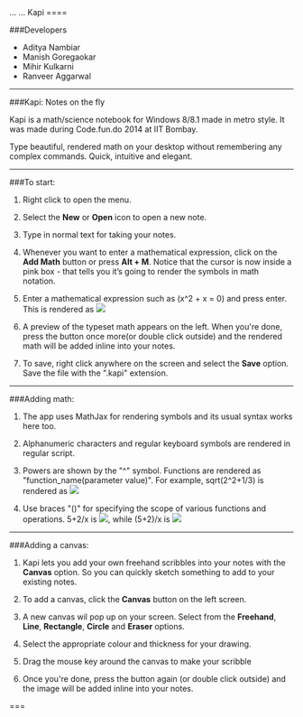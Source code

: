 <head>
...
    <script type="text/javascript"
            src="http://cdn.mathjax.org/mathjax/latest/MathJax.js?config=TeX-AMS-MML_HTMLorMML">
    </script>
...
</head>
Kapi
====

###Developers
* Aditya Nambiar
* Manish Goregaokar
* Mihir Kulkarni
* Ranveer Aggarwal

---
###Kapi: Notes on the fly

Kapi is a math/science notebook for Windows 8/8.1 made in metro style. It was made during Code.fun.do 2014 at IIT Bombay.

Type beautiful, rendered math on your desktop without remembering any complex commands. Quick, intuitive and elegant. 

---
###To start:

1.	Right click to open the menu.

2.	Select the <b>New</b> or <b>Open</b> icon to open a new note.

3.	Type in normal text for taking your notes.

4.	Whenever you want to enter a mathematical expression, click on the <b>Add Math</b> button or press <b>Alt + M</b>.
Notice that the cursor is now inside a pink box - that tells you it’s going to render the symbols in math notation.

5.	Enter a mathematical expression such as (x^2 + x = 0) and press enter. This is rendered as <img src="http://latex.codecogs.com/svg.latex?x^{2} + x = 0" border="0"/>

6.	A preview of the typeset math appears on the left. When you're done, press the button once more(or double click outside) and the rendered math will be added inline into your notes.

7.	To save, right click anywhere on the screen and select the <b>Save</b> option. Save the file with the ".kapi" extension.

---
###Adding math:

1. The app uses MathJax for rendering symbols and its usual syntax works here too.

2. Alphanumeric characters and regular keyboard symbols are rendered in regular script.

3. Powers are shown by the "^" symbol. Functions are rendered as "function_name(parameter value)". For example, sqrt(2^2+1/3) is rendered as <img src="http://latex.codecogs.com/svg.latex?\sqrt{2^{2}+\frac{1}{3} }" border="0"/>

4. Use braces "()" for specifying the scope of various functions and operations. 5+2/x is  <img src="http://latex.codecogs.com/svg.latex?5+\frac{2}{x}" border="0"/>, while (5+2)/x is  <img src="http://latex.codecogs.com/svg.latex?\frac{5+2}{x}" border="0"/>

----
###Adding a canvas:

1. Kapi lets you add your own freehand scribbles into your notes with the <b>Canvas</b> option. So you can quickly sketch something to add to your existing notes.

2. To add a canvas, click the <b>Canvas</b> button on the left screen.

3. A new canvas wil pop up on your screen. Select from the <b>Freehand</b>, <b>Line</b>, <b>Rectangle</b>, <b>Circle</b> and <b>Eraser</b> options.

4. Select the appropriate colour and thickness for your drawing.

5. Drag the mouse key around the canvas to make your scribble

6. Once you're done, press the button again (or double click outside) and the image will be added inline into your notes.

===
